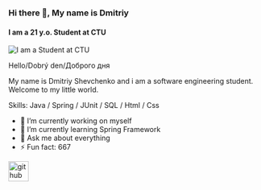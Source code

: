 ### Hi there 👋, My name is Dmitriy
#### I am a 21 y.o. Student at CTU
![I am a Student at CTU](https://data.whicdn.com/images/329318714/original.jpg)

Hello/Dobrý den/Доброго дня 

My name is Dmitriy Shevchenko and i am a software engineering student. Welcome to my little world.


Skills: Java / Spring / JUnit /  SQL / Html / Css

- 🔭 I’m currently working on myself 
- 🌱 I’m currently learning Spring Framework
- 💬 Ask me about everything 
- ⚡ Fun fact: 667 


[<img src='https://cdn.jsdelivr.net/npm/simple-icons@3.0.1/icons/github.svg' alt='github' height='40'>](https://github.com/SamSapuel)  





